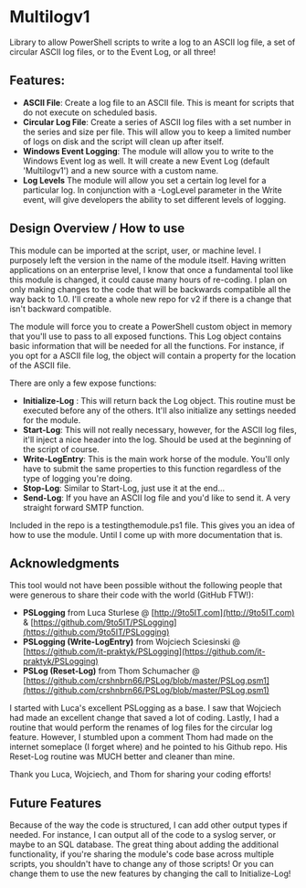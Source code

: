 # Multilogv1 #

Library to allow PowerShell scripts to write a log to an ASCII log file, a set of circular ASCII log files, or to the Event Log, or all three!

## Features: ##

- **ASCII File**: Create a log file to an ASCII file.  This is meant for scripts that do not execute on scheduled basis.
- **Circular Log File**: Create a series of ASCII log files with a set number in the series and size per file.  This will allow you to keep a limited number of logs on disk and the script will clean up after itself. 
- **Windows Event Logging**: The module will allow you to write to the Windows Event log as well.  It will create a new Event Log (default 'Multilogv1') and a new source with a custom name.  
- **Log Levels** The module will allow you set a certain log level for a particular log.  In conjunction with a -LogLevel parameter in the Write event, will give developers the ability to set different levels of logging.


## Design Overview / How to use ##
This module can be imported at the script, user, or machine level.  I purposely left the version in the name of the module itself.  Having written applications on an enterprise level, I know that once a fundamental tool like this module is changed, it could cause many hours of re-coding. I plan on only making changes to the code that will be backwards compatible all the way back to 1.0.  I'll create a whole new repo for v2 if there is a change that isn't backward compatible.

The module will force you to create a PowerShell custom object in memory that you'll use to pass to all exposed functions.  This Log object contains basic information that will be needed for all the functions.  For instance, if you opt for a ASCII file log, the object will contain a property for the location of the ASCII file.

There are only a few expose functions:

- **Initialize-Log** : This will return back the Log object. This routine must be executed before any of the others.  It'll also initialize any settings needed for the module.
- **Start-Log**: This will not really necessary, however, for the ASCII log files, it'll inject a nice header into the log.  Should be used at the beginning of the script of course.
- **Write-LogEntry**:  This is the main work horse of the module.  You'll only have to submit the same properties to this function regardless of the type of logging you're doing.
- **Stop-Log**:  Similar to Start-Log, just use it at the end...
- **Send-Log**:  If you have an ASCII log file and you'd like to send it. A very straight forward SMTP function.

Included in the repo is a testingthemodule.ps1 file.  This gives you an idea of how to use the module.  Until I come up with more documentation that is.

## Acknowledgments ##
This tool would not have been possible without the following people that were generous to share their code with the world (GitHub FTW!):

- **PSLogging** from Luca Sturlese @ [http://9to5IT.com](http://9to5IT.com) & [https://github.com/9to5IT/PSLogging](https://github.com/9to5IT/PSLogging)
- **PSLogging (Write-LogEntry)** from Wojciech Sciesinski @ [https://github.com/it-praktyk/PSLogging](https://github.com/it-praktyk/PSLogging)
- **PSLog (Reset-Log)** from Thom Schumacher @ [https://github.com/crshnbrn66/PSLog/blob/master/PSLog.psm1](https://github.com/crshnbrn66/PSLog/blob/master/PSLog.psm1)

I started with Luca's excellent PSLogging as a base.  I saw that Wojciech had made an excellent change that saved a lot of coding.  Lastly, I had a routine that would perform the renames of log files for the circular log feature.  However, I stumbled upon a comment Thom had made on the internet someplace (I forget where) and he pointed to his Github repo.  His Reset-Log routine was MUCH better and cleaner than mine.  

Thank you Luca, Wojciech, and Thom for sharing your coding efforts!

## Future Features ##
Because of the way the code is structured, I can add other output types if needed.  For instance, I can output all of the code to a syslog server, or maybe to an SQL database.  The great thing about adding the additional functionality, if you're sharing the module's code base across multiple scripts, you shouldn't have to change any of those scripts!  Or you can change them to use the new features by changing the call to Initialize-Log!
